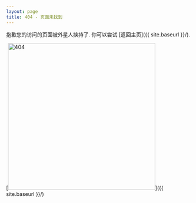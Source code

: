 ```yaml
---
layout: page
title: 404 - 页面未找到
---
```


抱歉您的访问的页面被外星人挟持了. 你可以尝试 [返回主页]({{ site.baseurl }}/).

[<img src="images/404.jpg" alt="404" style="width: 400px;"/>]({{ site.baseurl }}/)